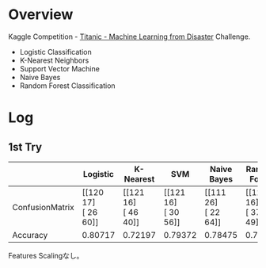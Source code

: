 # Overview
Kaggle Competition - [Titanic - Machine Learning from Disaster](https://www.kaggle.com/c/titanic/overview) Challenge.
- Logistic Classification
- K-Nearest Neighbors
- Support Vector Machine
- Naive Bayes
- Random Forest Classification

# Log
## 1st Try
|      |  Logistic  |  K-Nearest  |  SVM  |  Naive Bayes  |  Random Forest  |
| ---- | ---- | ---- |---- | ---- |---- |
| ConfusionMatrix|  [[120  17]<br>[ 26  60]]  |  [[121  16]<br>[ 46  40]]  |  [[121  16]<br>[ 30  56]]  |  [[111  26]<br>[ 22  64]]  | [[121  16]<br>[ 37  49]]  |
| Accuracy       |  0.80717    |  0.72197  |  0.79372  |  0.78475  |  0.76233  |

Features Scalingなし。
